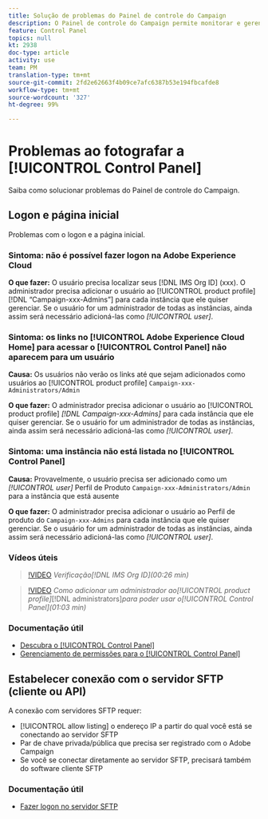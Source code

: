 ```yaml
---
title: Solução de problemas do Painel de controle do Campaign
description: O Painel de controle do Campaign permite monitorar e gerenciar o armazenamento SFTP por instância e endereços IP na lista de permissões.
feature: Control Panel
topics: null
kt: 2938
doc-type: article
activity: use
team: PM
translation-type: tm+mt
source-git-commit: 2fd2e62663f4b09ce7afc6387b53e194fbcafde8
workflow-type: tm+mt
source-wordcount: '327'
ht-degree: 99%

---
```



# Problemas ao fotografar a [!UICONTROL Control Panel]

Saiba como solucionar problemas do Painel de controle do Campaign.

## Logon e página inicial

Problemas com o logon e a página inicial.

### Sintoma: não é possível fazer logon na Adobe Experience Cloud

**O que fazer:**
O usuário precisa localizar seus [!DNL IMS Org ID] (xxx). O administrador precisa adicionar o usuário ao [!UICONTROL product profile] [!DNL “Campaign-xxx-Admins”] para cada instância que ele quiser gerenciar. Se o usuário for um administrador de todas as instâncias, ainda assim será necessário adicioná-las como *[!UICONTROL user]*.

### Sintoma: os links no [!UICONTROL Adobe Experience Cloud Home] para acessar o [!UICONTROL Control Panel] não aparecem para um usuário

**Causa:**
Os usuários não verão os links até que sejam adicionados como usuários ao [!UICONTROL product profile] `Campaign-xxx-Administrators/Admin`

**O que fazer:**
O administrador precisa adicionar o usuário ao [!UICONTROL product profile] *[!DNL Campaign-xxx-Admins]* para cada instância que ele quiser gerenciar. Se o usuário for um administrador de todas as instâncias, ainda assim será necessário adicioná-las como *[!UICONTROL user]*.

### Sintoma: uma instância não está listada no [!UICONTROL Control Panel]

**Causa:**
Provavelmente, o usuário precisa ser adicionado como um *[!UICONTROL user]* Perfil de Produto `Campaign-xxx-Administrators/Admin` para a instância que está ausente

**O que fazer:**
O administrador precisa adicionar o usuário ao Perfil de produto do `Campaign-xxx-Admins` para cada instância que ele quiser gerenciar. Se o usuário for um administrador de todas as instâncias, ainda assim será necessário adicioná-las como *[!UICONTROL user]*.

### Vídeos úteis

>[!VIDEO](https://video.tv.adobe.com/v/27183?quality=12)
*Verificação[!DNL IMS Org ID](00:26 min)*

>[!VIDEO](https://video.tv.adobe.com/v/27147?quality=12)
*Como adicionar um administrador ao[!UICONTROL product profile]*[!DNL administrators]*para poder usar o[!UICONTROL Control Panel](01:03 min)*

### Documentação útil

* [Descubra o [!UICONTROL Control Panel]](https://helpx.adobe.com/br/campaign/kb/control-panel-overview.html)
* [Gerenciamento de permissões para o [!UICONTROL Control Panel]](https://helpx.adobe.com/br/campaign/kb/control-panel-access.html)

## Estabelecer conexão com o servidor SFTP (cliente ou API)

A conexão com servidores SFTP requer:

* [!UICONTROL allow listing] o endereço IP a partir do qual você está se conectando ao servidor SFTP
* Par de chave privada/pública que precisa ser registrado com o Adobe Campaign
* Se você se conectar diretamente ao servidor SFTP, precisará também do software cliente SFTP

### Documentação útil

* [Fazer logon no servidor SFTP](https://docs.adobe.com/content/help/pt-BR/control-panel/using/control-panel-home.html#LoggingintoyourSFTPserver)

